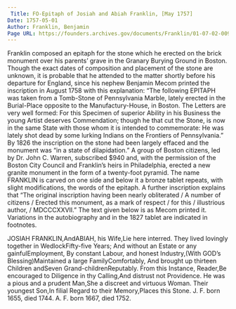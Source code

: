 ```yaml
---
 Title: FO-Epitaph of Josiah and Abiah Franklin, [May 1757]
Date: 1757-05-01
Author: Franklin, Benjamin
Page URL: https://founders.archives.gov/documents/Franklin/01-07-02-0098
---
```


Franklin composed an epitaph for the stone which he erected on the brick monument over his parents’ grave in the Granary Burying Ground in Boston. Though the exact dates of composition and placement of the stone are unknown, it is probable that he attended to the matter shortly before his departure for England, since his nephew Benjamin Mecom printed the inscription in August 1758 with this explanation: “The following EPITAPH was taken from a Tomb-Stone of Pennsylvania Marble, lately erected in the Burial-Place opposite to the Manufactury-House, in Boston. The Letters are very well formed: For this Specimen of superior Ability in his Business the young Artist deserves Commendation; though he that cut the Stone, is now in the same State with those whom it is intended to commemorate: He was lately shot dead by some lurking Indians on the Frontiers of Pennsylvania.”
By 1826 the inscription on the stone had been largely effaced and the monument was “in a state of dilapidation.” A group of Boston citizens, led by Dr. John C. Warren, subscribed $940 and, with the permission of the Boston City Council and Franklin’s heirs in Philadelphia, erected a new granite monument in the form of a twenty-foot pyramid. The name FRANKLIN is carved on one side and below it a bronze tablet repeats, with slight modifications, the words of the epitaph. A further inscription explains that “The original inscription having been nearly obliterated / A number of citizens / Erected this monument, as a mark of respect / for this / illustrious author, / MDCCCXXVII.” The text given below is as Mecom printed it. Variations in the autobiography and in the 1827 tablet are indicated in footnotes.
 
JOSIAH FRANKLIN,AndABIAH, his Wife,Lie here interred.
They lived lovingly together in WedlockFifty-five Years;
And without an Estate or any gainfulEmployment,
By constant Labour, and honest Industry,(With GOD’s Blessing)Maintained a large FamilyComfortably,
And brought up thirteen Children andSeven Grand-childrenReputably.
From this Instance, Reader,Be encouraged to Diligence in thy Calling,And distrust not Providence.
He was a pious and a prudent Man,She a discreet and virtuous Woman.
  Their youngest Son,In filial Regard to their Memory,Places this Stone.
  J. F. born 1655, died 1744.
A. F. born 1667, died 1752.

